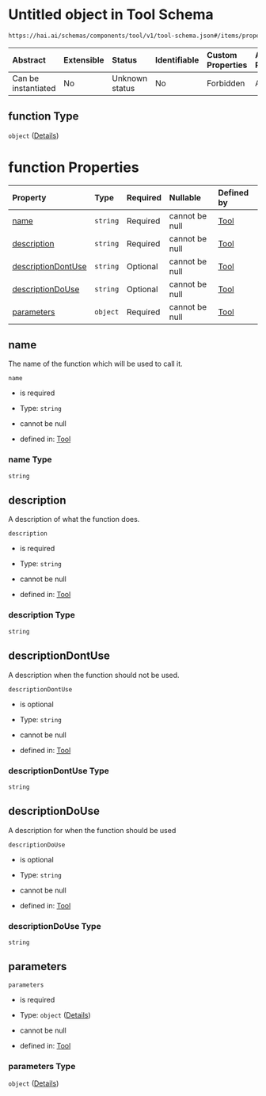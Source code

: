 # Untitled object in Tool Schema

```txt
https://hai.ai/schemas/components/tool/v1/tool-schema.json#/items/properties/function
```



| Abstract            | Extensible | Status         | Identifiable | Custom Properties | Additional Properties | Access Restrictions | Defined In                                                                                     |
| :------------------ | :--------- | :------------- | :----------- | :---------------- | :-------------------- | :------------------ | :--------------------------------------------------------------------------------------------- |
| Can be instantiated | No         | Unknown status | No           | Forbidden         | Allowed               | none                | [tool.schema.json\*](../../schemas/components/tool/v1/tool.schema.json "open original schema") |

## function Type

`object` ([Details](tool-items-properties-function.md))

# function Properties

| Property                                  | Type     | Required | Nullable       | Defined by                                                                                                                                                                                    |
| :---------------------------------------- | :------- | :------- | :------------- | :-------------------------------------------------------------------------------------------------------------------------------------------------------------------------------------------- |
| [name](#name)                             | `string` | Required | cannot be null | [Tool](tool-items-properties-function-properties-name.md "https://hai.ai/schemas/components/tool/v1/tool-schema.json#/items/properties/function/properties/name")                             |
| [description](#description)               | `string` | Required | cannot be null | [Tool](tool-items-properties-function-properties-description.md "https://hai.ai/schemas/components/tool/v1/tool-schema.json#/items/properties/function/properties/description")               |
| [descriptionDontUse](#descriptiondontuse) | `string` | Optional | cannot be null | [Tool](tool-items-properties-function-properties-descriptiondontuse.md "https://hai.ai/schemas/components/tool/v1/tool-schema.json#/items/properties/function/properties/descriptionDontUse") |
| [descriptionDoUse](#descriptiondouse)     | `string` | Optional | cannot be null | [Tool](tool-items-properties-function-properties-descriptiondouse.md "https://hai.ai/schemas/components/tool/v1/tool-schema.json#/items/properties/function/properties/descriptionDoUse")     |
| [parameters](#parameters)                 | `object` | Required | cannot be null | [Tool](tool-items-properties-function-properties-parameters.md "https://hai.ai/schemas/components/tool/v1/tool-schema.json#/items/properties/function/properties/parameters")                 |

## name

The name of the function which will be used to call it.

`name`

*   is required

*   Type: `string`

*   cannot be null

*   defined in: [Tool](tool-items-properties-function-properties-name.md "https://hai.ai/schemas/components/tool/v1/tool-schema.json#/items/properties/function/properties/name")

### name Type

`string`

## description

A description of what the function does.

`description`

*   is required

*   Type: `string`

*   cannot be null

*   defined in: [Tool](tool-items-properties-function-properties-description.md "https://hai.ai/schemas/components/tool/v1/tool-schema.json#/items/properties/function/properties/description")

### description Type

`string`

## descriptionDontUse

A description  when the function should not be used.

`descriptionDontUse`

*   is optional

*   Type: `string`

*   cannot be null

*   defined in: [Tool](tool-items-properties-function-properties-descriptiondontuse.md "https://hai.ai/schemas/components/tool/v1/tool-schema.json#/items/properties/function/properties/descriptionDontUse")

### descriptionDontUse Type

`string`

## descriptionDoUse

A description for when the function should be used

`descriptionDoUse`

*   is optional

*   Type: `string`

*   cannot be null

*   defined in: [Tool](tool-items-properties-function-properties-descriptiondouse.md "https://hai.ai/schemas/components/tool/v1/tool-schema.json#/items/properties/function/properties/descriptionDoUse")

### descriptionDoUse Type

`string`

## parameters



`parameters`

*   is required

*   Type: `object` ([Details](tool-items-properties-function-properties-parameters.md))

*   cannot be null

*   defined in: [Tool](tool-items-properties-function-properties-parameters.md "https://hai.ai/schemas/components/tool/v1/tool-schema.json#/items/properties/function/properties/parameters")

### parameters Type

`object` ([Details](tool-items-properties-function-properties-parameters.md))
